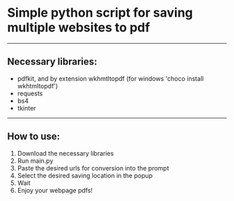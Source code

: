 # Simple python script for saving multiple websites to pdf

---
## Necessary libraries:

- pdfkit, and by extension wkhmtltopdf (for windows 'choco install wkhtmltopdf')
- requests
- bs4
- tkinter

---
## How to use:

1. Download the necessary libraries
2. Run main.py
3. Paste the desired urls for conversion into the prompt
4. Select the desired saving location in the popup
5. Wait
6. Enjoy your webpage pdfs!